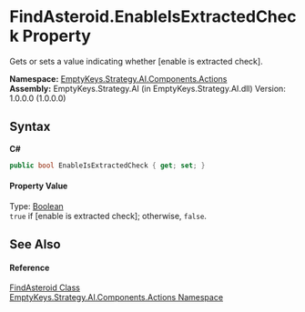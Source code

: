 # FindAsteroid.EnableIsExtractedCheck Property 
 

Gets or sets a value indicating whether [enable is extracted check].

**Namespace:**&nbsp;<a href="N_EmptyKeys_Strategy_AI_Components_Actions">EmptyKeys.Strategy.AI.Components.Actions</a><br />**Assembly:**&nbsp;EmptyKeys.Strategy.AI (in EmptyKeys.Strategy.AI.dll) Version: 1.0.0.0 (1.0.0.0)

## Syntax

**C#**<br />
``` C#
public bool EnableIsExtractedCheck { get; set; }
```


#### Property Value
Type: <a href="http://msdn2.microsoft.com/en-us/library/a28wyd50" target="_blank">Boolean</a><br />`true` if [enable is extracted check]; otherwise, `false`.

## See Also


#### Reference
<a href="T_EmptyKeys_Strategy_AI_Components_Actions_FindAsteroid">FindAsteroid Class</a><br /><a href="N_EmptyKeys_Strategy_AI_Components_Actions">EmptyKeys.Strategy.AI.Components.Actions Namespace</a><br />